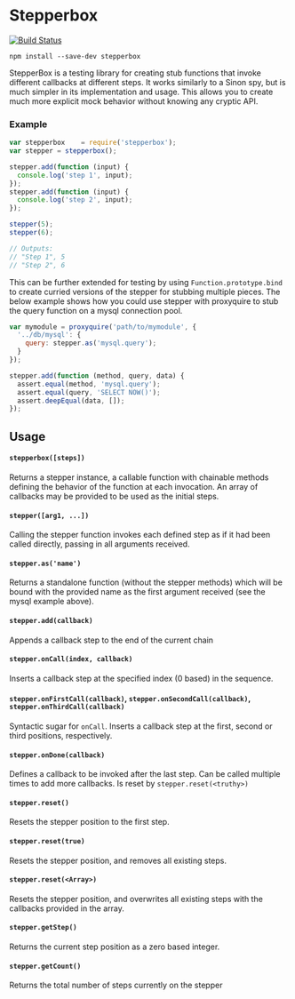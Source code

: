 Stepperbox
==================

[![Build Status](https://travis-ci.org/ChiperSoft/stepperbox.svg?branch=master)](https://travis-ci.org/ChiperSoft/stepperbox)

```
npm install --save-dev stepperbox
```

StepperBox is a testing library for creating stub functions that invoke different callbacks at different steps. It works similarly to a Sinon spy, but is much simpler in its implementation and usage.  This allows you to create much more explicit mock behavior without knowing any cryptic API.

### Example
```js
var stepperbox    = require('stepperbox');
var stepper = stepperbox();

stepper.add(function (input) {
  console.log('step 1', input);
});
stepper.add(function (input) {
  console.log('step 2', input);
});

stepper(5);
stepper(6);

// Outputs:
// "Step 1", 5
// "Step 2", 6
```

This can be further extended for testing by using `Function.prototype.bind` to create curried versions of the stepper for stubbing multiple pieces.  The below example shows how you could use stepper with proxyquire to stub the query function on a mysql connection pool.

```js
var mymodule = proxyquire('path/to/mymodule', {
  '../db/mysql': {
    query: stepper.as('mysql.query');
  }
});

stepper.add(function (method, query, data) {
  assert.equal(method, 'mysql.query');
  assert.equal(query, 'SELECT NOW()');
  assert.deepEqual(data, []);
});
```

## Usage

#### `stepperbox([steps])`

Returns a stepper instance, a callable function with chainable methods defining the behavior of the function at each invocation.  An array of callbacks may be provided to be used as the initial steps.

#### `stepper([arg1, ...])`

Calling the stepper function invokes each defined step as if it had been called directly, passing in all arguments received.

#### `stepper.as('name')`

Returns a standalone function (without the stepper methods) which will be bound with the provided name as the first argument received (see the mysql example above).

#### `stepper.add(callback)`

Appends a callback step to the end of the current chain

#### `stepper.onCall(index, callback)`

Inserts a callback step at the specified index (0 based) in the sequence.

#### `stepper.onFirstCall(callback)`, `stepper.onSecondCall(callback)`, `stepper.onThirdCall(callback)`

Syntactic sugar for `onCall`. Inserts a callback step at the first, second or third positions, respectively.

#### `stepper.onDone(callback)`

Defines a callback to be invoked after the last step. Can be called multiple times to add more callbacks. Is reset by `stepper.reset(<truthy>)`

#### `stepper.reset()`

Resets the stepper position to the first step.

#### `stepper.reset(true)`

Resets the stepper position, and removes all existing steps.

#### `stepper.reset(<Array>)`

Resets the stepper position, and overwrites all existing steps with the callbacks provided in the array.

#### `stepper.getStep()`

Returns the current step position as a zero based integer.

#### `stepper.getCount()`

Returns the total number of steps currently on the stepper
